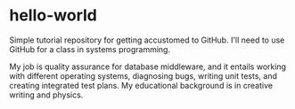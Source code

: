 # hello-world
Simple tutorial repository for getting accustomed to GitHub. 
I'll need to use GitHub for a class in systems programming.

My job is quality assurance for database middleware, and it entails working with different operating systems, diagnosing bugs, writing unit tests, and creating integrated test plans. My educational background is in creative writing and physics.
